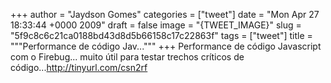 
+++
author = "Jaydson Gomes"
categories = ["tweet"]
date = "Mon Apr 27 18:33:44 +0000 2009"
draft = false
image = "{TWEET_IMAGE}"
slug = "5f9c8c6c21ca0188bd43d8d5b66158c17c22863f"
tags = ["tweet"]
title = """Performance de código Jav..."""
+++
Performance de código Javascript com o Firebug... muito útil para testar trechos críticos de código...http://tinyurl.com/csn2rf
